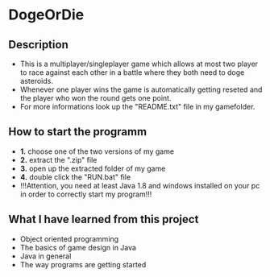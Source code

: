 # DogeOrDie

## Description

- This is a multiplayer/singleplayer game which allows at most two player to race against each other in a battle where they both need to doge asteroids.
- Whenever one player wins the game is automatically getting reseted and the player who won the round gets one point.
- For more informations look up the "README.txt" file in my gamefolder.

## How to start the programm

- **1.** choose one of the two versions of my game
- **2.** extract the ".zip" file
- **3.** open up the extracted folder of my game 
- **4.** double click the "RUN.bat" file
- !!!Attention, you need at least Java 1.8 and windows installed on your pc in order to correctly start my program!!!

## What I have learned from this project

- Object oriented programming
- The basics of game design in Java
- Java in general
- The way programs are getting started
